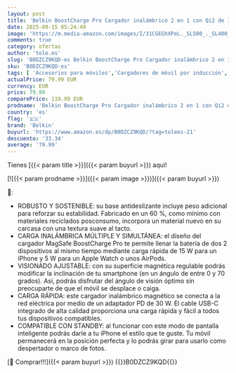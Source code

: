 ```yaml
---
layout: post
title: 'Belkin BoostCharge Pro Cargador inalámbrico 2 en 1 con Qi2 de 15 W  estación de Carga con MagSafe para iPhone Series 16  15  14  13 y 12  Apple Watch  AirPods y Otros  Fuente de alimentación  Negro'
date: 2025-09-15 05:24:49
image: 'https://m.media-amazon.com/images/I/31CGEGhXPeL._SL500_._SL400_.jpg'
comments: true
category: ofertas
author: 'tole.es'
slug: 'B0DZCZ9KQD-es Belkin BoostCharge Pro Cargador inalámbrico 2 en 1 con Qi2...'
sku: 'B0DZCZ9KQD-es'
tags: [ 'Accesorios para móviles','Cargadores de móvil por inducción','Cargadores para móviles','Comunicación móvil y accesorios','Electrónica','apple','belkin','iphone','magsafe','🇪🇸', ]
actualPrice: 79.99 EUR
currency: EUR
price: 79.99
comparePrice: 119.99 EUR
prodname: 'Belkin BoostCharge Pro Cargador inalámbrico 2 en 1 con Qi2 de 15 W  estación de Carga con MagSafe para iPhone Series 16  15  14  13 y 12  Apple Watch  AirPods y Otros  Fuente de alimentación  Negro'
country: 'es'
flag: '🇪🇸'
brand: 'Belkin'
buyurl: 'https://www.amazon.es/dp/B0DZCZ9KQD/?tag=tolees-21'
descuento: '33.34'
average: '79.99'
---
```


Tienes [{{< param title >}}]({{< param buyurl >}}) aqui!

[![{{< param prodname >}}]({{< param image >}})]({{< param buyurl >}})

🔎:

- ROBUSTO Y SOSTENIBLE: su base antideslizante incluye peso adicional para reforzar su estabilidad. Fabricado en un 60 %, como mínimo con materiales reciclados posconsumo, incorpora un material nuevo en su carcasa con una textura suave al tacto.
- CARGA INALÁMBRICA MÚLTIPLE Y SIMULTÁNEA: el diseño del cargador MagSafe BoostCharge Pro te permite llenar la batería de dos 2 dispositivos al mismo tiempo mediante carga rápida de 15 W para un iPhone y 5 W para un Apple Watch o unos AirPods.
- VISIONADO AJUSTABLE: con su superficie magnética regulable podrás modificar la inclinación de tu smartphone (en un ángulo de entre 0 y 70 grados). Así, podrás disfrutar del ángulo de visión óptimo sin preocuparte de que el móvil se desplace o caiga.
- CARGA RÁPIDA: este cargador inalámbrico magnético se conecta a la red eléctrica por medio de un adaptador PD de 30 W. El cable USB-C integrado de alta calidad proporciona una carga rápida y fácil a todos tus dispositivos compatibles.
- COMPATIBLE CON STANDBY: al funcionar con este modo de pantalla inteligente podrás darle a tu iPhone el estilo que te guste. Tu móvil permanecerá en la posición perfecta y lo podrás girar para usarlo como despertador o marco de fotos.

[🛒 Comprar!!!]({{< param buyurl >}})
{{<world>}}B0DZCZ9KQD{{</world>}}
